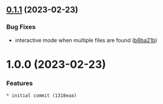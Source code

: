## [0.1.1](https://github.com/sinedied/a11y-ai/compare/0.1.0...0.1.1) (2023-02-23)


### Bug Fixes

* interactive mode when multiple files are found ([b8ba21b](https://github.com/sinedied/a11y-ai/commit/b8ba21bf5d9840260d488ff178e00623a423820c))

# 1.0.0 (2023-02-23)

### Features
    * initial commit (1318eaa)

